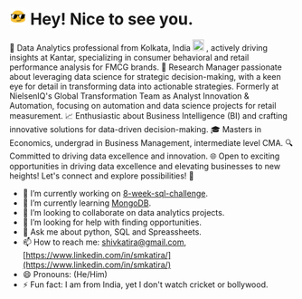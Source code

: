 # <img src="assets/emoji_1.gif" width=30/> Hey! Nice to see you.

🚀 Data Analytics professional from Kolkata, India <img src="https://cultofthepartyparrot.com/flags/hd/indiaparrot.gif" width="20" height="20"/> , actively driving insights at Kantar, specializing in consumer behavioral and retail performance analysis for FMCG brands. 💼 Research Manager passionate about leveraging data science for strategic decision-making, with a keen eye for detail in transforming data into actionable strategies. Formerly at NielsenIQ's Global Transformation Team as Analyst Innovation & Automation, focusing on automation and data science projects for retail measurement. 📈 Enthusiastic about Business Intelligence (BI) and crafting innovative solutions for data-driven decision-making. 🎓 Masters in Economics, undergrad in Business Management, intermediate level CMA. 🔍 Committed to driving data excellence and innovation. 🌐 Open to exciting opportunities in driving data excellence and elevating businesses to new heights! Let's connect and explore possibilities! 👋

- 🔭 I’m currently working on [8-week-sql-challenge](https://github.com/shivkatira/8-week-sql-challenge).
- 🌱 I’m currently learning [MongoDB](https://www.mongodb.com/).
- 👯 I’m looking to collaborate on data analytics projects.
- 🤔 I’m looking for help with finding opportunities.
- 💬 Ask me about python, SQL and Spreassheets.
- 📫 How to reach me: [shivkatira@gmail.com](mailto:shivkatira@gmail.com), [https://www.linkedin.com/in/smkatira/](https://www.linkedin.com/in/smkatira/)
- 😄 Pronouns: (He/Him)
- ⚡ Fun fact: I am from India, yet I don't watch cricket or bollywood.